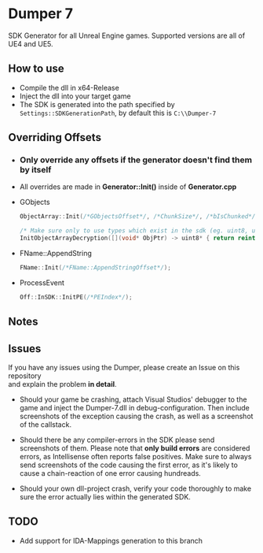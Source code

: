 
# Dumper 7

SDK Generator for all Unreal Engine games. Supported versions are all of UE4 and UE5.

## How to use

- Compile the dll in x64-Release
- Inject the dll into your target game
- The SDK is generated into the path specified by `Settings::SDKGenerationPath`, by default this is `C:\\Dumper-7`
## Overriding Offsets

- ### Only override any offsets if the generator doesn't find them by itself
- All overrides are made in **Generator::Init()** inside of **Generator.cpp**

- GObjects
  ```cpp
  ObjectArray::Init(/*GObjectsOffset*/, /*ChunkSize*/, /*bIsChunked*/);
  ```
  ```cpp
  /* Make sure only to use types which exist in the sdk (eg. uint8, uint64) */
  InitObjectArrayDecryption([](void* ObjPtr) -> uint8* { return reinterpret_cast<uint8*>(uint64(ObjPtr) ^ 0x8375); });
  ```
- FName::AppendString
  ```cpp
  FName::Init(/*FName::AppendStringOffset*/);
  ```
- ProcessEvent
  ```cpp
  Off::InSDK::InitPE(/*PEIndex*/);
  ```
## Notes


## Issues

If you have any issues using the Dumper, please create an Issue on this repository\
and explain the problem **in detail**.

- Should your game be crashing, attach Visual Studios' debugger to the game and inject the Dumper-7.dll in debug-configuration.
Then include screenshots of the exception causing the crash, as well as a screenshot of the callstack.

- Should there be any compiler-errors in the SDK please send screenshots of them. Please note that **only build errors** are considered errors, as Intellisense often reports false positives.
Make sure to always send screenshots of the code causing the first error, as it's likely to cause a chain-reaction of one error causing hundreads.

- Should your own dll-project crash, verify your code thoroughly to make sure the error actually lies within the generated SDK.

## TODO
- Add support for IDA-Mappings generation to this branch
